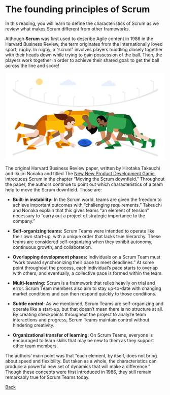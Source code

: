 # The founding principles of Scrum
In this reading, you will learn to define the characteristics of Scrum as we review what makes Scrum different from other frameworks.

Although **Scrum** was first used to describe Agile content in 1986 in the Harvard Business Review, the term originates from the internationally loved sport, rugby. In rugby, a “scrum” involves players huddling closely together with their heads down while trying to gain possession of the ball. Then, the players work together in order to achieve their shared goal: to get the ball across the line and score!

![Image of a rugby team](./images/c5-w1-r2.png)

The original Harvard Business Review paper, written by Hirotaka Takeuchi and Ikujiri Nonaka and titled The [New New Product Development Game](https://hbr.org/1986/01/the-new-new-product-development-game), introduces Scrum in the chapter “Moving the Scrum downfield.” Throughout the paper, the authors continue to point out which characteristics of a team help to move the Scrum downfield. Those are: 

 * **Built-in instability:** In the Scrum world, teams are given the freedom to achieve important outcomes with “challenging requirements.” Takeuchi and Nonaka explain that this gives teams “an element of tension” necessary to “carry out a project of strategic importance to the company.” 

* **Self-organizing teams:** Scrum Teams were intended to operate like their own start-up, with a unique order that lacks true hierarchy. These teams are considered self-organizing when they exhibit autonomy, continuous growth, and collaboration.  

* **Overlapping development phases:** Individuals on a Scrum Team must “work toward synchronizing their pace to meet deadlines.” At some point throughout the process, each individual’s pace starts to overlap with others, and eventually, a collective pace is formed within the team.

* **Multi-learning:** Scrum is a framework that relies heavily on trial and error. Scrum Team members also aim to stay up-to-date with changing market conditions and can then respond quickly to those conditions. 

* **Subtle control:** As we mentioned, Scrum Teams are self-organizing and operate like a start-up, but that doesn’t mean there is no structure at all. By creating checkpoints throughout the project to analyze team interactions and progress, Scrum Teams maintain control without hindering creativity. 

* **Organizational transfer of learning:** On Scrum Teams, everyone is encouraged to learn skills that may be new to them as they support other team members. 

The authors’ main point was that “each element, by itself, does not bring about speed and flexibility. But taken as a whole, the characteristics can produce a powerful new set of dynamics that will make a difference.” Though these concepts were first introduced in 1986, they still remain remarkably true for Scrum Teams today. 

[Back](./c5-agile-project-management.md)
